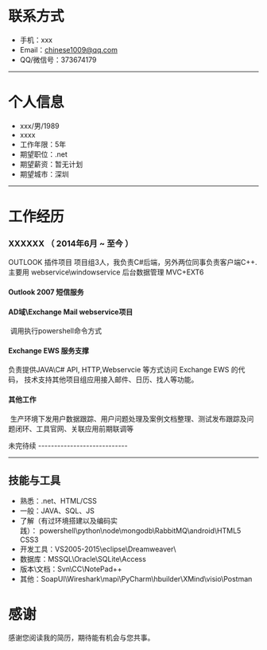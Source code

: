 # 联系方式

- 手机：xxx
- Email：chinese1009@qq.com
- QQ/微信号：373674179

---

# 个人信息

 - xxx/男/1989 
 - xxxx
 - 工作年限：5年
 - 期望职位：.net 
 - 期望薪资：暂无计划
 - 期望城市：深圳

---
# 工作经历

### XXXXXX （ 2014年6月 ~ 至今 ）
OUTLOOK 插件项目
项目组3人，我负责C#后端，另外两位同事负责客户端C++. 
主要用 webservice\windowservice
后台数据管理 MVC+EXT6

#### Outlook 2007 短信服务
 
#### AD域\Exchange Mail webservice项目
  调用执行powershell命令方式
#### Exchange EWS 服务支撑
  负责提供JAVA\C# API, HTTP,Webservcie 等方式访问 Exchange EWS 的代码， 技术支持其他项目组应用接入邮件、日历、找人等功能。
#### 其他工作
  生产环境下发用户数据跟踪、用户问题处理及案例文档整理、测试发布跟踪及问题闭环、工具官网、关联应用前期联调等

未完待续 ----------------------------

---
## 技能与工具

- 熟悉：.net、HTML/CSS
- 一般：JAVA、SQL、JS
- 了解（有过环境搭建以及编码实践）： powershell\python\node\mongodb\RabbitMQ\android\HTML5 CSS3   
- 开发工具：VS2005-2015\eclipse\Dreamweaver\
- 数据库：MSSQL\Oracle\SQLite\Access
- 版本\文档：Svn\CC\NotePad++
- 其他：SoapUI\Wireshark\mapi\PyCharm\hbuilder\XMind\visio\Postman

# 感谢
感谢您阅读我的简历，期待能有机会与您共事。


